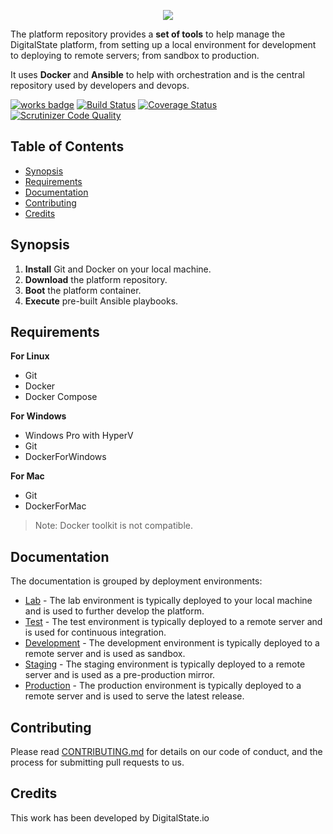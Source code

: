 <p align="center"><a href="http://digitalstate.ca" target="_blank">
    <img src="https://avatars3.githubusercontent.com/u/12055994?s=200&v=4">
</a></p>

The platform repository provides a **set of tools** to help manage the DigitalState platform, from setting up a local environment for development to deploying to remote servers; from sandbox to production.

It uses **Docker** and **Ansible** to help with orchestration and is the central repository used by developers and devops.

[![works badge](https://cdn.rawgit.com/nikku/works-on-my-machine/v0.2.0/badge.svg)](platform/documentation/status/index.md)
[![Build Status](https://travis-ci.org/DigitalState/Platform.svg?branch=master)](https://travis-ci.org/DigitalState/Platform)
[![Coverage Status](https://coveralls.io/repos/github/DigitalState/Platform/badge.svg?branch=master)](https://coveralls.io/github/DigitalState/Platform?branch=master)
[![Scrutinizer Code Quality](https://scrutinizer-ci.com/g/DigitalState/Platform/badges/quality-score.png?b=master)](https://scrutinizer-ci.com/g/DigitalState/Platform/?branch=master)

## Table of Contents

- [Synopsis](#synopsis)
- [Requirements](#requirements)
- [Documentation](#documentation)
- [Contributing](#contributing)
- [Credits](#credits)

## Synopsis

1. **Install** Git and Docker on your local machine.
2. **Download** the platform repository.
3. **Boot** the platform container.
4. **Execute** pre-built Ansible playbooks.

## Requirements

**For Linux**

- Git
- Docker
- Docker Compose

**For Windows**

- Windows Pro with HyperV
- Git
- DockerForWindows

**For Mac**

- Git
- DockerForMac

> Note: Docker toolkit is not compatible.

## Documentation

The documentation is grouped by deployment environments:

- [Lab](platform/documentation/env/lab/index.md) - The lab environment is typically deployed to your local machine and is used to further develop the platform.
- [Test](platform/documentation/env/test/index.md) - The test environment is typically deployed to a remote server and is used for continuous integration.
- [Development](platform/documentation/env/dev/index.md) - The development environment is typically deployed to a remote server and is used as sandbox.
- [Staging](platform/documentation/env/stag/index.md) - The staging environment is typically deployed to a remote server and is used as a pre-production mirror.
- [Production](platform/documentation/env/prod/index.md) - The production environment is typically deployed to a remote server and is used to serve the latest release.

## Contributing

Please read [CONTRIBUTING.md](CONTRIBUTING.md) for details on our code of conduct, and the process for submitting pull requests to us.

## Credits

This work has been developed by DigitalState.io
